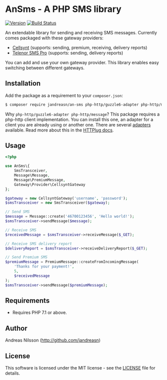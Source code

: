 # AnSms - A PHP SMS library

[![Version](http://img.shields.io/packagist/v/jandreasn/an-sms.svg?style=flat-square)](https://packagist.org/packages/jandreasn/an-sms)
[![Build Status](https://travis-ci.org/jandreasn/an-sms.svg?branch=master)](https://travis-ci.org/jandreasn/an-sms)

An extendable library for sending and receiving SMS messages. Currently comes packaged with these gateway providers:
 
- [Cellsynt](https://www.cellsynt.com) (supports: sending, premium, receiving, delivery reports)
- [Telenor SMS Pro](https://www.smspro.se/) (supports: sending, delivery reports)

You can add and use your own gateway provider. This library enables easy switching between different gateways.


## Installation
Add the package as a requirement to your `composer.json`:
```bash
$ composer require jandreasn/an-sms php-http/guzzle6-adapter php-http/message
```

Why `php-http/guzzle6-adapter php-http/message`? This package requires a php-http client implementation. You can 
install this one, an adapter for a client you are already using or another one. There are several
 [adapters](https://packagist.org/providers/php-http/client-implementation) available. Read more about this in the 
 [HTTPlug docs](http://docs.php-http.org/en/latest/httplug/users.html).


## Usage
```php
<?php

use AnSms\{
    SmsTransceiver,
    Message\Message,
    Message\PremiumMessage,
    Gateway\Provider\CellsyntGateway
};

$gateway = new CellsyntGateway('username', 'password');
$smsTransceiver = new SmsTransceiver($gateway);

// Send SMS
$message = Message::create('46700123456', 'Hello world!');
$smsTransceiver->sendMessage($message);

// Receive SMS
$receivedMessage = $smsTransceiver->receiveMessage($_GET);

// Receive SMS delivery report
$deliveryReport = $smsTransceiver->receiveDeliveryReport($_GET);

// Send Premium SMS
$premiumMessage = PremiumMessage::createFromIncomingMessage(
    'Thanks for your payment!', 
    5, 
    $receivedMessage
);
$smsTransceiver->sendMessage($premiumMessage);

```


## Requirements
- Requires PHP 7.1 or above.

## Author
Andreas Nilsson (<http://github.com/jandreasn>)

## License
This software is licensed under the MIT license - see the [LICENSE](LICENSE.md) file for details.
